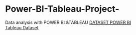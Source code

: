 # Power-BI-Tableau-Project-
Data analysis with POWER BI &amp;TABLEAU 
<a href=https://github.com/protim-design/Power-BI-Tableau-Project-/blob/main/Screenshot%202025-03-09%20092452.png> DATASET POWER BI </a><br>
<a href=https://github.com/protim-design/Power-BI-Tableau-Project-/blob/main/Screenshot%202025-03-12%20084052.png>
<a href=https://github.com/protim-design/Power-BI-Tableau-Project-/blob/main/Screenshot%202025-03-12%20084231.png> 
<a href=https://github.com/protim-design/Power-BI-Tableau-Project-/blob/main/Screenshot%202025-03-12%20084918.png>Tableau Dataset </a>

